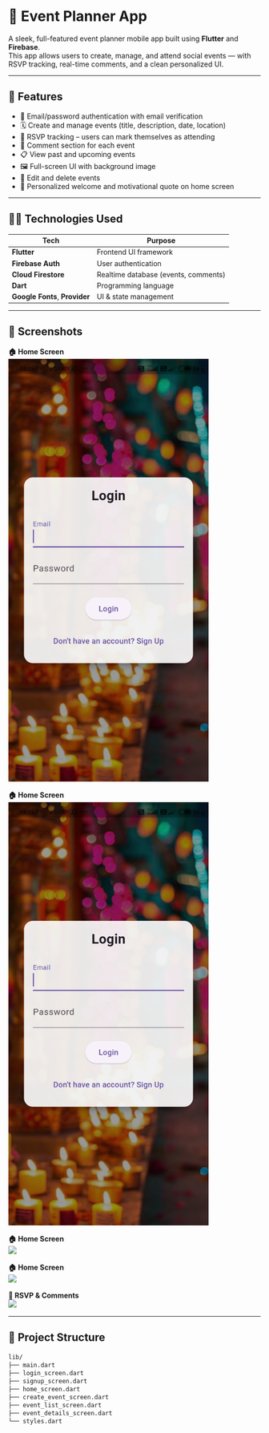 # 📅 Event Planner App

A sleek, full-featured event planner mobile app built using **Flutter** and **Firebase**.  
This app allows users to create, manage, and attend social events — with RSVP tracking, real-time comments, and a clean personalized UI.

---

## 🚀 **Features**

- 🔐 Email/password authentication with email verification  
- 🗓️ Create and manage events (title, description, date, location)  
- 👥 RSVP tracking – users can mark themselves as attending  
- 💬 Comment section for each event  
- 📋 View past and upcoming events  
- 🖼️ Full-screen UI with background image  
- 🔄 Edit and delete events  
- 🔔 Personalized welcome and motivational quote on home screen  

---

## 🧑‍💻 **Technologies Used**

| Tech                         | Purpose                                |
|------------------------------|----------------------------------------|
| **Flutter**                  | Frontend UI framework                   |
| **Firebase Auth**            | User authentication                    |
| **Cloud Firestore**          | Realtime database (events, comments)   |
| **Dart**                     | Programming language                   |
| **Google Fonts**, **Provider** | UI & state management               |

---

## 📸 **Screenshots**

<p><strong>🏠 Home Screen</strong><br/>
<img src="screenshots/Screenshot_2025-07-02-12-15-21-227_com.example.event_planner_app - Copy - Copy.jpg" width="400"/>
</p>


<p><strong>🏠 Home Screen</strong><br/>
<img src="screenshots/Screenshot_2025-07-02-12-15-21-227_com.example.event_planner_app - Copy - Copy.jpg" width="400"/>
</p>


<p><strong>🏠 Home Screen</strong><br/>
<img src="screenshots/Screenshot_2025-07-02-12-15-18-374_com.example.event_planner_app - Copy - Copy.jpg" width="400"/>
</p>

<p><strong>🏠 Home Screen</strong><br/>
<img src="screenshots/Screenshot_2025-07-02-12-15-04-137_com.example.event_planner_app - Copy - Copy.jpg" width="400"/>
</p>

<p><strong>🧾 RSVP & Comments</strong><br/>
<img src="screenshots/Screenshot_2025-07-02-12-51-10-365_com.example.event_planner_app.png" width="400"/>
</p>

---

## 📂 **Project Structure**

```plaintext
lib/
├── main.dart
├── login_screen.dart
├── signup_screen.dart
├── home_screen.dart
├── create_event_screen.dart
├── event_list_screen.dart
├── event_details_screen.dart
└── styles.dart
